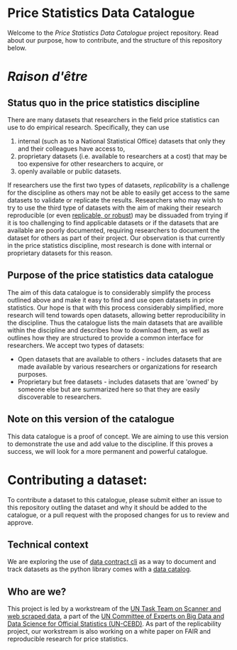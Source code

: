 # Price Statistics Data Catalogue

Welcome to the *Price Statistics Data Catalogue* project repository. Read about our purpose, how to contribute, and the structure of this repository below.

# *Raison d'être*

## Status quo in the price statistics discipline

There are many datasets that researchers in the field price statistics can use to do empirical research. Specifically, they can use

1. internal (such as to a National Statistical Office) datasets that only they and their colleagues have access to,
2. proprietary datasets (i.e. available to researchers at a cost) that may be too expensive for other researchers to acquire, or
3. openly available or public datasets.

If researchers use the first two types of datasets, *replicability* is a challenge for the discipline as others may not be able to easily get access to the same datasets to validate or replicate the results. Researchers who may wish to try to use the third type of datasets with the aim of making their research reproducible (or even [replicable, or robust](https://book.the-turing-way.org/reproducible-research/overview/overview-definitions#table-of-definitions-for-reproducibility)) may be dissuaded from trying if it is too challenging to find applicable datasets or if the datasets that are available are poorly documented, requiring researchers to document the dataset for others as part of their project. Our observation is that currently in the price statistics discipline, most research is done with internal or proprietary datasets for this reason.

## Purpose of the price statistics data catalogue

The aim of this data catalogue is to considerably simplify the process outlined above and make it easy to find and use open datasets in price statistics. Our hope is that with this process considerably simplified, more research will tend towards open datasets, allowing better reproducibility in the discipline. Thus the catalogue lists the main datasets that are availible within the discipline and describes how to download them, as well as outlines how they are structured to provide a common interface for researchers. We accept two types of datasets:

-   Open datasets that are available to others - includes datasets that are made available by various researchers or organizations for research purposes.
-   Proprietary but free datasets - includes datasets that are 'owned' by someone else but are summarized here so that they are easily discoverable to researchers.

## Note on this version of the catalogue

This data catalogue is a proof of concept. We are aiming to use this version to demonstrate the use and add value to the discipline. If this proves a success, we will look for a more permanent and powerful catalogue.

# Contributing a dataset:

To contribute a dataset to this catalogue, please submit either an issue to this repository outling the dataset and why it should be added to the catalogue, or a pull request with the proposed changes for us to review and approve.

## Technical context

We are exploring the use of [data contract cli](https://cli.datacontract.com/) as a way to document and track datasets as the python library comes with a [data catalog](https://datacontract.com/examples/index.html).

## Who are we?

This project is led by a workstream of the [UN Task Team on Scanner and web scraped data](https://unstats.un.org/bigdata/task-teams/scanner/index.cshtml), a part of the [UN Committee of Experts on Big Data and Data Science for Official Statistics (UN-CEBD)](https://unstats.un.org/bigdata/about/index.cshtml). As part of the replicability project, our workstream is also working on a white paper on FAIR and reproducible research for price statistics.